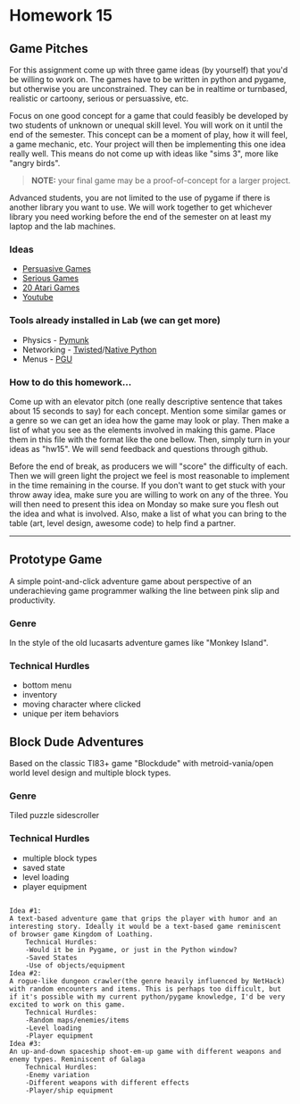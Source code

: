 Homework 15
==========================
Game Pitches
--------------------------

For this assignment come up with three game ideas (by yourself) that you'd be willing to work on.  The games have to be written in python and pygame, but otherwise you are unconstrained.  They can be in realtime or turnbased, realistic or cartoony, serious or persuassive, etc. 

Focus on one good concept for a game that could feasibly be developed by two students of unknown or unequal skill level.  You will work on it until the end of the semester. This concept can be a moment of play, how it will feel, a game mechanic, etc.  Your project will then be implementing this one idea really well.  This means do not come up with ideas like "sims 3", more like "angry birds". 

> **NOTE:** your final game may be a proof-of-concept for a larger project.

Advanced students, you are not limited to the use of pygame if there is another library you want to use. We will work together to get whichever library you need working before the end of the semester on at least my laptop and the lab machines.

### Ideas
 * [Persuasive Games](http://www.persuasivegames.com/)
 * [Serious Games](http://en.wikipedia.org/wiki/Serious_game)
 * [20 Atari Games](http://www.gamasutra.com/view/feature/3679/game_design_essentials_20_atari_.php?print=1)
 * [Youtube](http://www.youtube.com)

### Tools already installed in Lab (we can get more)
 * Physics - [Pymunk](http://code.google.com/p/pymunk/)
 * Networking - [Twisted](http://twistedmatrix.com/trac/)/[Native Python](http://www.tutorialspoint.com/python/python_networking.htm)
 * Menus - [PGU](http://code.google.com/p/pgu/)


### How to do this homework...

Come up with an elevator pitch (one really descriptive sentence that takes about 15 seconds to say) for each concept.  Mention some similar games or a genre so we can get an idea how the game may look or play.  Then make a list of what you see as the elements involved in making this game.  Place them in this file with the format like the one bellow.  Then, simply turn in your ideas as "hw15".  We will send feedback and questions through github.

Before the end of break, as producers we will "score" the difficulty of each. Then we will green light the project we feel is most reasonable to implement in the time remaining in the course.  If you don't want to get stuck with your throw away idea, make sure you are willing to work on any of the three. You will then need to present this idea on Monday so make sure you flesh out the idea and what is involved.  Also, make a list of what you can bring to the table (art, level design, awesome code) to help find a partner.

----

## Prototype Game
A simple point-and-click adventure game about perspective of an underachieving game programmer walking the line between pink slip and productivity.

### Genre
In the style of the old lucasarts adventure games like "Monkey Island".

### Technical Hurdles
 * bottom menu
 * inventory
 * moving character where clicked
 * unique per item behaviors


## Block Dude Adventures
Based on the classic TI83+ game "Blockdude" with metroid-vania/open world level design and multiple block types.

### Genre
Tiled puzzle sidescroller

### Technical Hurdles
 * multiple block types
 * saved state
 * level loading
 * player equipment
~~~~~~~~~~~~~~~~~~~~~~~~~~~~~~

Idea #1:
A text-based adventure game that grips the player with humor and an interesting story. Ideally it would be a text-based game reminiscent of browser game Kingdom of Loathing.
	Technical Hurdles:
	-Would it be in Pygame, or just in the Python window?
	-Saved States
	-Use of objects/equipment
Idea #2:
A rogue-like dungeon crawler(the genre heavily influenced by NetHack) with random encounters and items. This is perhaps too difficult, but if it's possible with my current python/pygame knowledge, I'd be very excited to work on this game.
	Technical Hurdles:
	-Random maps/enemies/items
	-Level loading
	-Player equipment
Idea #3: 
An up-and-down spaceship shoot-em-up game with different weapons and enemy types. Reminiscent of Galaga
	Technical Hurdles:
	-Enemy variation
	-Different weapons with different effects
	-Player/ship equipment
